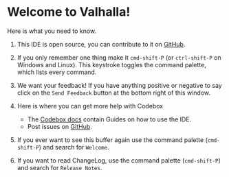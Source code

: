# Welcome to Valhalla!

Here is what you need to know.

1. This IDE is open source, you can contribute to it on [GitHub](https://github.com/CodeboxIDE/codebox).

2. If you only remember one thing make it `cmd-shift-P` (or `ctrl-shift-P` on Windows and Linux). This keystroke toggles
   the command palette, which lists every command.

3. We want your feedback! If you have anything positive or negative to say click
   on the `Send Feedback` button at the bottom right of this window.

4. Here is where you can get more help with Codebox
   * The [Codebox docs](http://help.codebox.io/) contain Guides on how to use the IDE.
   * Post issues on [GitHub](https://github.com/FriendCode/codebox/issues).

5. If you ever want to see this buffer again use the command palette
   (`cmd-shift-P`) and search for `Welcome`.

6. If you want to read ChangeLog, use the command palette
   (`cmd-shift-P`) and search for `Release Notes`.

